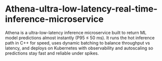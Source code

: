 # Athena-ultra-low-latency-real-time-inference-microservice
Athena is a ultra-low-latency inference microservice built to return ML model predictions almost instantly (P95 ≤ 50 ms). It runs the hot inference path in C++ for speed, uses dynamic batching to balance throughput vs latency, and deploys on Kubernetes with observability and autoscaling so predictions stay fast and reliable under spikes.
